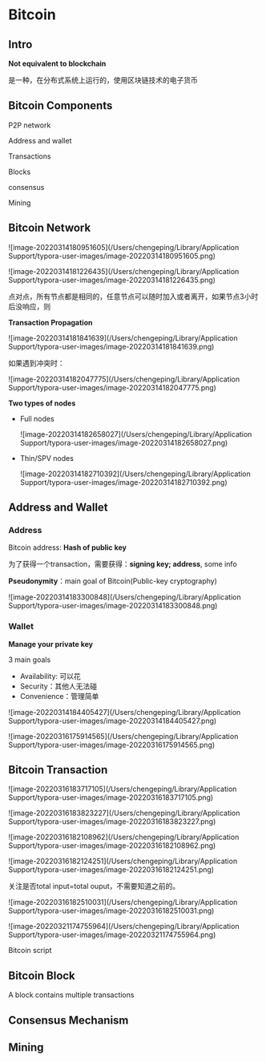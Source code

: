 # Bitcoin

## Intro

**Not equivalent to blockchain**

是一种，在分布式系统上运行的，使用区块链技术的电子货币

## Bitcoin Components

P2P network

Address and wallet

Transactions

Blocks

consensus

Mining

## Bitcoin Network

![image-20220314180951605](/Users/chengeping/Library/Application Support/typora-user-images/image-20220314180951605.png)

![image-20220314181226435](/Users/chengeping/Library/Application Support/typora-user-images/image-20220314181226435.png)

点对点，所有节点都是相同的，任意节点可以随时加入或者离开，如果节点3小时后没响应，则

**Transaction Propagation**

![image-20220314181841639](/Users/chengeping/Library/Application Support/typora-user-images/image-20220314181841639.png)

如果遇到冲突时：

![image-20220314182047775](/Users/chengeping/Library/Application Support/typora-user-images/image-20220314182047775.png)

**Two types of nodes**

- Full nodes

  ![image-20220314182658027](/Users/chengeping/Library/Application Support/typora-user-images/image-20220314182658027.png)

- Thin/SPV nodes

  ![image-20220314182710392](/Users/chengeping/Library/Application Support/typora-user-images/image-20220314182710392.png)

  

## Address and Wallet

### Address

Bitcoin address: **Hash of public key**

为了获得一个transaction，需要获得：**signing key; address**, some info

**Pseudonymity**：main goal of Bitcoin(Public-key cryptography)

![image-20220314183300848](/Users/chengeping/Library/Application Support/typora-user-images/image-20220314183300848.png)

### Wallet 

**Manage your private key**

3 main goals

- Availability: 可以花
- Security：其他人无法碰
- Convenience：管理简单

![image-20220314184405427](/Users/chengeping/Library/Application Support/typora-user-images/image-20220314184405427.png)

![image-20220316175914565](/Users/chengeping/Library/Application Support/typora-user-images/image-20220316175914565.png)



## Bitcoin Transaction

![image-20220316183717105](/Users/chengeping/Library/Application Support/typora-user-images/image-20220316183717105.png)

![image-20220316183823227](/Users/chengeping/Library/Application Support/typora-user-images/image-20220316183823227.png)

![image-20220316182108962](/Users/chengeping/Library/Application Support/typora-user-images/image-20220316182108962.png)

![image-20220316182124251](/Users/chengeping/Library/Application Support/typora-user-images/image-20220316182124251.png)



关注是否total input=total ouput，不需要知道之前的。

![image-20220316182510031](/Users/chengeping/Library/Application Support/typora-user-images/image-20220316182510031.png)

![image-20220321174755964](/Users/chengeping/Library/Application Support/typora-user-images/image-20220321174755964.png)

Bitcoin script



## Bitcoin Block

A block contains multiple transactions



## Consensus Mechanism



## Mining

